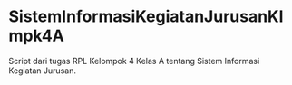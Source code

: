 # SistemInformasiKegiatanJurusanKlmpk4A
Script dari tugas RPL Kelompok 4 Kelas A tentang Sistem Informasi Kegiatan Jurusan.
